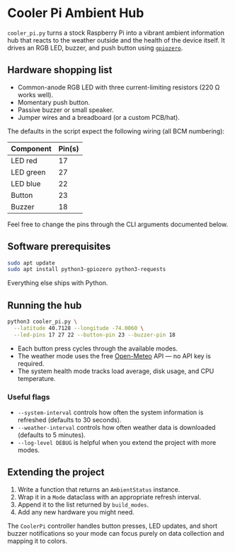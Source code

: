 # Cooler Pi Ambient Hub

`cooler_pi.py` turns a stock Raspberry Pi into a vibrant ambient information hub
that reacts to the weather outside and the health of the device itself.  It
drives an RGB LED, buzzer, and push button using [`gpiozero`](https://gpiozero.readthedocs.io/).

## Hardware shopping list

- Common-anode RGB LED with three current-limiting resistors (220 Ω works well).
- Momentary push button.
- Passive buzzer or small speaker.
- Jumper wires and a breadboard (or a custom PCB/hat).

The defaults in the script expect the following wiring (all BCM numbering):

| Component | Pin(s) |
|-----------|--------|
| LED red   | 17     |
| LED green | 27     |
| LED blue  | 22     |
| Button    | 23     |
| Buzzer    | 18     |

Feel free to change the pins through the CLI arguments documented below.

## Software prerequisites

```bash
sudo apt update
sudo apt install python3-gpiozero python3-requests
```

Everything else ships with Python.

## Running the hub

```bash
python3 cooler_pi.py \
  --latitude 40.7128 --longitude -74.0060 \
  --led-pins 17 27 22 --button-pin 23 --buzzer-pin 18
```

- Each button press cycles through the available modes.
- The weather mode uses the free [Open-Meteo](https://open-meteo.com/) API — no
  API key is required.
- The system health mode tracks load average, disk usage, and CPU temperature.

### Useful flags

- `--system-interval` controls how often the system information is refreshed
  (defaults to 30 seconds).
- `--weather-interval` controls how often weather data is downloaded (defaults
  to 5 minutes).
- `--log-level DEBUG` is helpful when you extend the project with more modes.

## Extending the project

1. Write a function that returns an `AmbientStatus` instance.
2. Wrap it in a `Mode` dataclass with an appropriate refresh interval.
3. Append it to the list returned by `build_modes`.
4. Add any new hardware you might need.

The `CoolerPi` controller handles button presses, LED updates, and short buzzer
notifications so your mode can focus purely on data collection and mapping it to
colors.
